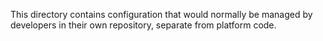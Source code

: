 This directory contains configuration that would normally be managed by
developers in their own repository, separate from platform code.
